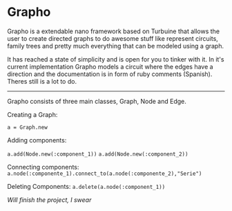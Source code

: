 Grapho
======
Grapho is a extendable nano framework based on Turbuine that allows the user to create directed graphs to do awesome stuff like represent circuits, family trees and pretty much everything that can be modeled using a graph. 

It has reached a state of simplicity and is open for you to tinker with it. In it's current implementation Grapho models a circuit where the edges have a direction and the documentation is in form of ruby comments (Spanish).
Theres still is a lot to do.

--------------

Grapho consists of three main classes, Graph, Node and Edge.


Creating a Graph:

```a = Graph.new```

Adding components:

```a.add(Node.new(:component_1))```
```a.add(Node.new(:component_2))```

Connecting components:
```a.node(:componente_1).connect_to(a.node(:componente_2),"Serie")```

Deleting Components:
```a.delete(a.node(:component_1))```

*Will finish the project, I swear*

  [Gabriel González Mañaná]: http://estilopanda.com
  [@gabrieldgm]: http://twitter.com/gabrieldgm  
